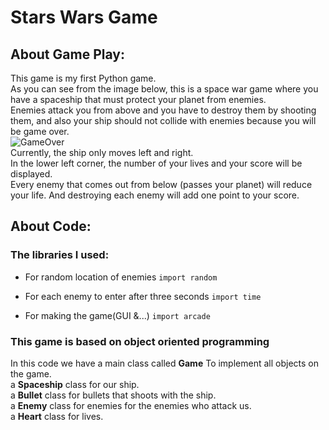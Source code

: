 # Stars Wars Game
## About Game Play:
This game is my first Python game.<br /> 
As you can see from the image below, this is a space war game where you have a spaceship that must protect your planet from enemies.<br /> 
Enemies attack you from above and you have to destroy them by shooting them, and also your ship should not collide with enemies because you will be game over.<br /> 
![GameOver](https://freeimage.host/i/gameover.HagJfkv)<br /> 
Currently, the ship only moves left and right.<br /> 
In the lower left corner, the number of your lives and your score will be displayed.<br /> 
Every enemy that comes out from below (passes your planet) will reduce your life. And destroying each enemy will add one point to your score.


## About Code:
### The libraries I used:

* For random location of enemies
`import random`

* For each enemy to enter after three seconds
`import time`
* For making the game(GUI &...)
`import arcade`
### This game is based on object oriented programming
In this code we have a main class called **Game** To implement all objects on the game.<br /> 
a **Spaceship** class for our ship.<br /> 
a **Bullet** class for bullets that shoots with the ship.<br /> 
a  **Enemy** class for enemies for the enemies who attack us.<br /> 
a **Heart** class for lives.
